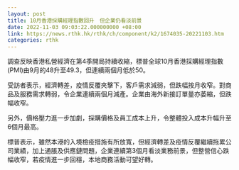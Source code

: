 ```yaml
---
layout: post
title: 10月香港採購經理指數回升　但企業仍看淡前景
date: 2022-11-03 09:03:22.000000000 +08:00
link: https://news.rthk.hk/rthk/ch/component/k2/1674035-20221103.htm
categories: rthk
---
```


調查反映香港私營經濟在第4季開局持續收縮，標普全球10月香港採購經理指數(PMI)由9月的48升至49.3，但連續兩個月低於50。

受訪者表示，經濟轉差，疫情反覆夾擊下，客戶需求減弱，但跌幅按月收窄。對商品及服務需求轉弱，令企業連續兩個月減產。企業由海外新接訂單量亦萎縮，但跌幅收窄。

另外，價格壓力進一步加劇，採購價格及員工成本上升，令整體投入成本升幅升至6個月最高。

標普表示，雖然本港的入境檢疫措施有所放寬，但經濟轉差及疫情反覆繼續拖累公司業績，加上通脹及供應鏈問題，企業連續第3個月看淡業務前景，但整營信心跌幅收窄，若疫情進一步回穩，本地商務活動可望好轉。
